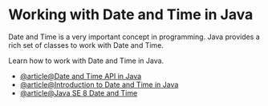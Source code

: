 # Working with Date and Time in Java

Date and Time is a very important concept in programming. Java provides a rich set of classes to work with Date and Time.

Learn how to work with Date and Time in Java.

- [@article@Date and Time API in Java](https://chamalwr.medium.com/datetime-api-in-java-2aef5df1c39b)
- [@article@Introduction to Date and Time in Java](https://www.baeldung.com/java-8-date-time-intro)
- [@article@Java SE 8 Date and Time](https://www.oracle.com/technical-resources/articles/java/jf14-date-time.html)
